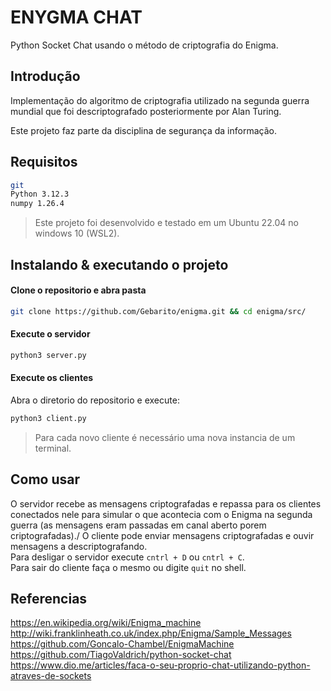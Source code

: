 # ENYGMA CHAT

Python Socket Chat usando o método de criptografia do Enigma.

## Introdução

Implementação do algoritmo de criptografia utilizado na segunda guerra mundial que foi descriptografado posteriormente por Alan Turing.

Este projeto faz parte da disciplina de segurança da informação.

## Requisitos

```sh
git
Python 3.12.3
numpy 1.26.4
```

> Este projeto foi desenvolvido e testado em um Ubuntu 22.04 no windows 10 (WSL2).

## Instalando & executando o projeto
#### Clone o repositorio e abra pasta
```sh
git clone https://github.com/Gebarito/enigma.git && cd enigma/src/
```

#### Execute o servidor
```sh
python3 server.py
```

#### Execute os clientes
Abra o diretorio do repositorio e execute:
```sh
python3 client.py
```
> Para cada novo cliente é necessário uma nova instancia de um terminal.  <br />

## Como usar
O servidor recebe as mensagens criptografadas e repassa para os clientes conectados nele para simular
o que acontecia com o Enigma na segunda guerra (as mensagens eram passadas em canal aberto porem criptografadas)./
O cliente pode enviar mensagens criptografadas e ouvir mensagens a descriptografando.  <br />
Para desligar o servidor execute `cntrl + D` ou `cntrl + C`.  <br />
Para sair do cliente faça o mesmo ou digite `quit` no shell.

## Referencias
https://en.wikipedia.org/wiki/Enigma_machine  <br />
http://wiki.franklinheath.co.uk/index.php/Enigma/Sample_Messages  <br />
https://github.com/Goncalo-Chambel/EnigmaMachine <br />
https://github.com/TiagoValdrich/python-socket-chat  <br />
https://www.dio.me/articles/faca-o-seu-proprio-chat-utilizando-python-atraves-de-sockets
